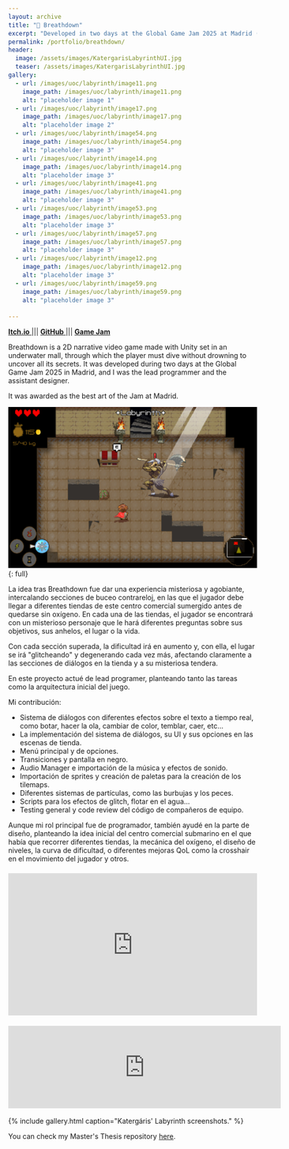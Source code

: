 ```yaml
---
layout: archive
title: "🤿 Breathdown"
excerpt: "Developed in two days at the Global Game Jam 2025 at Madrid (Theme: Bubbles)"
permalink: /portfolio/breathdown/
header:
  image: /assets/images/KatergarisLabyrinthUI.jpg
  teaser: /assets/images/KatergarisLabyrinthUI.jpg
gallery:
  - url: /images/uoc/labyrinth/image11.png
    image_path: /images/uoc/labyrinth/image11.png
    alt: "placeholder image 1"
  - url: /images/uoc/labyrinth/image17.png
    image_path: /images/uoc/labyrinth/image17.png
    alt: "placeholder image 2"
  - url: /images/uoc/labyrinth/image54.png
    image_path: /images/uoc/labyrinth/image54.png
    alt: "placeholder image 3"
  - url: /images/uoc/labyrinth/image14.png
    image_path: /images/uoc/labyrinth/image14.png
    alt: "placeholder image 3"
  - url: /images/uoc/labyrinth/image41.png
    image_path: /images/uoc/labyrinth/image41.png
    alt: "placeholder image 3"
  - url: /images/uoc/labyrinth/image53.png
    image_path: /images/uoc/labyrinth/image53.png
    alt: "placeholder image 3"
  - url: /images/uoc/labyrinth/image57.png
    image_path: /images/uoc/labyrinth/image57.png
    alt: "placeholder image 3"
  - url: /images/uoc/labyrinth/image12.png
    image_path: /images/uoc/labyrinth/image12.png
    alt: "placeholder image 3"
  - url: /images/uoc/labyrinth/image59.png
    image_path: /images/uoc/labyrinth/image59.png
    alt: "placeholder image 3"

---
```


[**Itch.io** <i class="fa-brands fa-itch-io"></i>](https://giruza.itch.io/breathdown) ||| [**GitHub** <i class="fa-brands fa-github"></i>](https://github.com/Jose-AMM/Bubbly_Jam) ||| [**Game Jam** <i class="fa-solid fa-jar"></i>](https://globalgamejam.org/games/2025/breathdown-8)

Breathdown is a 2D narrative video game made with Unity set in an underwater mall, through which the player must dive without drowning to uncover all its secrets. It was developed during two days at the Global Game Jam 2025 in Madrid, and I was the lead programmer and the assistant designer.

It was awarded as the best art of the Jam at Madrid.

![full](/images/KatergarisLabyrinthUI.jpg){: full}


La idea tras Breathdown fue dar una experiencia misteriosa y agobiante, intercalando secciones de buceo contrareloj, en las que el jugador debe llegar a diferentes tiendas de este centro comercial sumergido antes de quedarse sin oxígeno. En cada una de las tiendas, el jugador se encontrará con un misterioso personaje que le hará diferentes preguntas sobre sus objetivos, sus anhelos, el lugar o la vida.

Con cada sección superada, la dificultad irá en aumento y, con ella, el lugar se irá "glitcheando" y degenerando cada vez más, afectando claramente a las secciones de diálogos en la tienda y a su misteriosa tendera.

En este proyecto actué de lead programer, planteando tanto las tareas como la arquitectura inicial del juego.

Mi contribución:
- Sistema de diálogos con diferentes efectos sobre el texto a tiempo real, como botar, hacer la ola, cambiar de color, temblar, caer, etc...
- La implementación del sistema de diálogos, su UI y sus opciones en las escenas de tienda.
- Menú principal y de opciones.
- Transiciones y pantalla en negro.
- Audio Manager e importación de la música y efectos de sonido.
- Importación de sprites y creación de paletas para la creación de los tilemaps.
- Diferentes sistemas de partículas, como las burbujas y los peces.
- Scripts para los efectos de glitch, flotar en el agua...
- Testing general y code review del código de compañeros de equipo.

Aunque mi rol principal fue de programador, también ayudé en la parte de diseño, planteando la idea inicial del centro comercial submarino en el que había que recorrer diferentes tiendas, la mecánica del oxígeno, el diseño de niveles, la curva de dificultad, o diferentes mejoras QoL como la crosshair en el movimiento del jugador y otros.

<div style="position: relative; padding-bottom: 57.29%; /* Aspect ratio (1100 / 1920 * 100) */ height: 0; overflow: hidden; max-width: 100%; margin: 1.5em auto;">
  <iframe
    frameborder="0"
    src="https://itch.io/embed-upload/12611640?color=a44098"
    allowfullscreen=""
    style="position: absolute; top: 0; left: 0; width: 100%; height: 100%; border: 0;"
  >
    <a href="https://giruza.itch.io/breathdown">Play Breathdown on itch.io</a>
  </iframe>
</div>

<iframe frameborder="0" src="https://itch.io/embed/3273017" width="552" height="167"><a href="https://giruza.itch.io/breathdown">Breathdown by Giruza, Yamila Wehbe, Monkwolf Sounds, DarkrimXtrike, cmartinezgom, Franchocratico, Nerea Herreros, Asgardr7</a></iframe>

{% include gallery.html caption="Katergáris' Labyrinth screenshots." %}


You can check my Master's Thesis repository [here](https://openaccess.uoc.edu/handle/10609/138167).